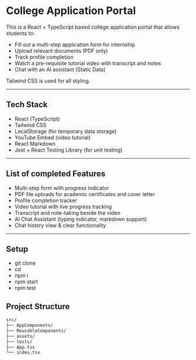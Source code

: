 # College Application Portal

This is a React + TypeScript based college application portal that allows students to:
- Fill out a multi-step application form for internship
- Upload relevant documents (PDF only)
- Track profile completion
- Watch a pre-requisite tutorial video with transcript and notes
- Chat with an AI assistant (Static Data)

Tailwind CSS is used for all styling.

---

## Tech Stack

- React (TypeScript)
- Tailwind CSS
- LocalStorage (for temporary data storage)
- YouTube Embed (video tutorial)
- React Markdown
- Jest + React Testing Library (for unit testing)

---

## List of completed Features

- Multi-step form with progress indicator
- PDF file uploads for academic certificates and cover letter
- Profile completion tracker
- Video tutorial with live progress tracking
- Transcript and note-taking beside the video
- AI Chat Assistant (typing indicator, markdown support)
- Chat history view & clear functionality

---

## Setup
- git clone
- cd 
- npm i
- npm start 
- npm test <nameofComponent>

## Project Structure

```bash
src/
├── AppComponents/
├── ReusableComponents/
├── assets/
├── tests/
├── App.tsx
└── index.tsx

